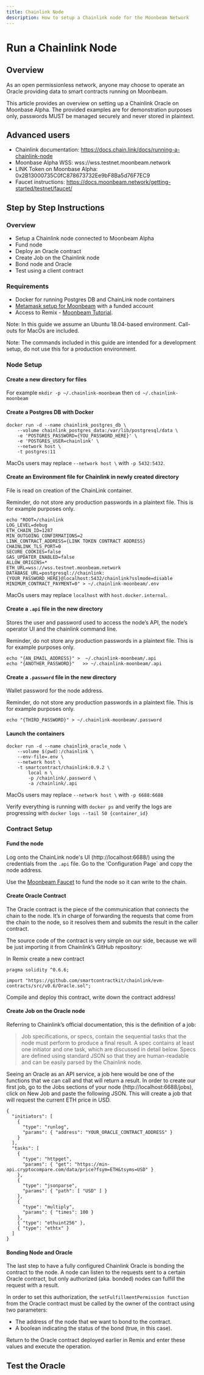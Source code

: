```yaml
---
title: Chainlink Node
description: How to setup a Chainlink node for the Moonbeam Network
---
```


# Run a Chainlink Node

## Overview

As an open permissionless network, anyone may choose to operate an Oracle providing data to smart contracts running on Moonbeam.

This article provides an overview on setting up a Chainlink Oracle on Moonbase Alpha. The provided examples are for demonstration purposes only, passwords MUST be managed securely and never stored in plaintext.

## Advanced users

- Chainlink documentation: https://docs.chain.link/docs/running-a-chainlink-node
- Moonbase Alpha WSS: wss://wss.testnet.moonbeam.network
- LINK Token on Moonbase Alpha: 0x2B13000735C0fC878673732Ee9bF8Ba5d76F7EC9
- Faucet instructions: https://docs.moonbeam.network/getting-started/testnet/faucet/

## Step by Step Instructions

### Overview

- Setup a Chainlink node connected to Moonbeam Alpha
- Fund node
- Deploy an Oracle contract
- Create Job on the Chainlink node
- Bond node and Oracle
- Test using a client contract

### Requirements

- Docker for running Postgres DB and ChainLink node containers
- [Metamask setup for Moonbeam](integrations/metamask/) with a funded account
- Access to Remix - [Moonbeam Tutorial](/integrations/remix/).

Note: In this guide we assume an Ubuntu 18.04-based environment. Call-outs for MacOs are included.

Note: The commands included in this guide are intended for a development setup, do not use this for a production environment.

### Node Setup

#### Create a new directory for files

For example `mkdir -p ~/.chainlink-moonbeam` then `cd ~/.chainlink-moonbeam`

#### Create a Postgres DB with Docker

```
docker run -d --name chainlink_postgres_db \
    --volume chainlink_postgres_data:/var/lib/postgresql/data \
    -e 'POSTGRES_PASSWORD={YOU_PASSWORD_HERE}' \
    -e 'POSTGRES_USER=chainlink' \
    --network host \
    -t postgres:11
```

MacOs users may replace `--network host \` with `-p 5432:5432`.

#### Create an Environment file for Chainlink in newly created directory

File is read on creation of the ChainLink container.

Reminder, do not store any production passwords in a plaintext file. This is for example purposes only.

```
echo "ROOT=/chainlink
LOG_LEVEL=debug
ETH_CHAIN_ID=1287
MIN_OUTGOING_CONFIRMATIONS=2
LINK_CONTRACT_ADDRESS={LINK TOKEN CONTRACT ADDRESS}
CHAINLINK_TLS_PORT=0
SECURE_COOKIES=false
GAS_UPDATER_ENABLED=false
ALLOW_ORIGINS=*
ETH_URL=wss://wss.testnet.moonbeam.network
DATABASE_URL=postgresql://chainlink:{YOUR_PASSWORD_HERE}@localhost:5432/chainlink?sslmode=disable
MINIMUM_CONTRACT_PAYMENT=0" > ~/.chainlink-moonbeam/.env
```

MacOs users may replace `localhost` with `host.docker.internal`.

#### Create a `.api` file in the new directory

Stores the user and password used to access the node’s API, the node’s operator UI and the chainlink command line.

Reminder, do not store any production passwords in a plaintext file. This is for example purposes only.

```
echo "{AN_EMAIL_ADDRESS}" >  ~/.chainlink-moonbeam/.api
echo "{ANOTHER_PASSWORD}"   >> ~/.chainlink-moonbeam/.api
```

#### Create a `.password` file in the new directory

Wallet password for the node address.

Reminder, do not store any production passwords in a plaintext file. This is for example purposes only.

```
echo "{THIRD_PASSWORD}" > ~/.chainlink-moonbeam/.password
```

#### Launch the containers

```
docker run -d --name chainlink_oracle_node \
    --volume $(pwd):/chainlink \
    --env-file=.env \
    --network host \
    -t smartcontract/chainlink:0.9.2 \
        local n \
        -p /chainlink/.password \
        -a /chainlink/.api
```

MacOs users may replace `--network host \` with `-p 6688:6688`

Verify everything is running with `docker ps` and verify the logs are progressing with `docker logs --tail 50 {container_id}`

### Contract Setup

#### Fund the node

Log onto the ChainLink node's UI (http://localhost:6688/) using the credentials from the `.api` file. Go to the 'Configuration Page` and copy the node address.

<screenshot>

Use the [Moonbeam Faucet](https://docs.moonbeam.network/getting-started/testnet/faucet/) to fund the node so it can write to the chain.

#### Create Oracle Contract

The Oracle contract is the piece of the communication that connects the chain to the node. It’s in charge of forwarding the requests that come from the chain to the node, so it resolves them and submits the result in the caller contract.

The source code of the contract is very simple on our side, because we will be just importing it from Chainlink’s GitHub repository:

In Remix create a new contract

```
pragma solidity ^0.6.6;

import "https://github.com/smartcontractkit/chainlink/evm-contracts/src/v0.6/Oracle.sol";
```

Compile and deploy this contract, write down the contract address!

#### Create Job on the Oracle node

Referring to Chainlink’s official documentation, this is the definition of a job:

> Job specifications, or specs, contain the sequential tasks that the node must perform to produce a final result. A spec contains at least one initiator and one task, which are discussed in detail below. Specs are defined using standard JSON so that they are human-readable and can be easily parsed by the Chainlink node.

Seeing an Oracle as an API service, a job here would be one of the functions that we can call and that will return a result. In order to create our first job, go to the Jobs sections of your node (http://localhost:6688/jobs), click on New Job and paste the following JSON. This will create a job that will request the current ETH price in USD.

```
{
  "initiators": [
    {
      "type": "runlog",
      "params": { "address": "YOUR_ORACLE_CONTRACT_ADDRESS" }
    }
  ],
  "tasks": [
    {
      "type": "httpget",
      "params": { "get": "https://min-api.cryptocompare.com/data/price?fsym=ETH&tsyms=USD" }
    },
    {
      "type": "jsonparse",
      "params": { "path": [ "USD" ] }
    },
    {
      "type": "multiply",
      "params": { "times": 100 }
    },
    { "type": "ethuint256" },
    { "type": "ethtx" }
  ]
}
```

#### Bonding Node and Oracle

The last step to have a fully configured Chainlink Oracle is bonding the contract to the node. A node can listen to the requests sent to a certain Oracle contract, but only authorized (aka. bonded) nodes can fulfill the request with a result.

In order to set this authorization, the `setFulfillmentPermission function` from the Oracle contract must be called by the owner of the contract using two parameters:

- The address of the node that we want to bond to the contract.
- A boolean indicating the status of the bond (true, in this case).

Return to the Oracle contract deployed earlier in Remix and enter these values and execute the operation.

## Test the Oracle

```

```
